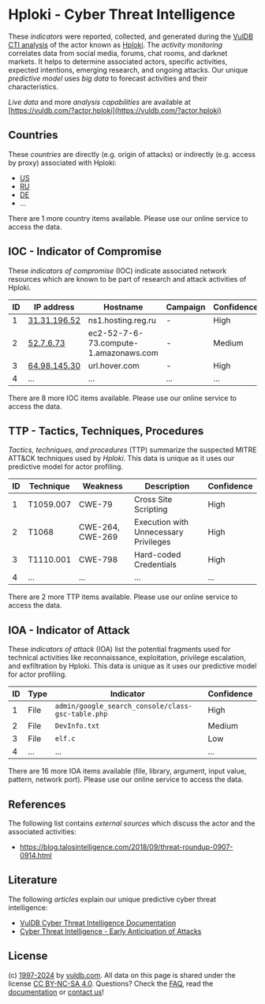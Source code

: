 # Hploki - Cyber Threat Intelligence

These _indicators_ were reported, collected, and generated during the [VulDB CTI analysis](https://vuldb.com/?kb.cti) of the actor known as [Hploki](https://vuldb.com/?actor.hploki). The _activity monitoring_ correlates data from social media, forums, chat rooms, and darknet markets. It helps to determine associated actors, specific activities, expected intentions, emerging research, and ongoing attacks. Our unique _predictive model_ uses _big data_ to forecast activities and their characteristics.

_Live data_ and more _analysis capabilities_ are available at [https://vuldb.com/?actor.hploki](https://vuldb.com/?actor.hploki)

## Countries

These _countries_ are directly (e.g. origin of attacks) or indirectly (e.g. access by proxy) associated with Hploki:

* [US](https://vuldb.com/?country.us)
* [RU](https://vuldb.com/?country.ru)
* [DE](https://vuldb.com/?country.de)
* ...

There are 1 more country items available. Please use our online service to access the data.

## IOC - Indicator of Compromise

These _indicators of compromise_ (IOC) indicate associated network resources which are known to be part of research and attack activities of Hploki.

ID | IP address | Hostname | Campaign | Confidence
-- | ---------- | -------- | -------- | ----------
1 | [31.31.196.52](https://vuldb.com/?ip.31.31.196.52) | ns1.hosting.reg.ru | - | High
2 | [52.7.6.73](https://vuldb.com/?ip.52.7.6.73) | ec2-52-7-6-73.compute-1.amazonaws.com | - | Medium
3 | [64.98.145.30](https://vuldb.com/?ip.64.98.145.30) | url.hover.com | - | High
4 | ... | ... | ... | ...

There are 8 more IOC items available. Please use our online service to access the data.

## TTP - Tactics, Techniques, Procedures

_Tactics, techniques, and procedures_ (TTP) summarize the suspected MITRE ATT&CK techniques used by _Hploki_. This data is unique as it uses our predictive model for actor profiling.

ID | Technique | Weakness | Description | Confidence
-- | --------- | -------- | ----------- | ----------
1 | T1059.007 | CWE-79 | Cross Site Scripting | High
2 | T1068 | CWE-264, CWE-269 | Execution with Unnecessary Privileges | High
3 | T1110.001 | CWE-798 | Hard-coded Credentials | High
4 | ... | ... | ... | ...

There are 2 more TTP items available. Please use our online service to access the data.

## IOA - Indicator of Attack

These _indicators of attack_ (IOA) list the potential fragments used for technical activities like reconnaissance, exploitation, privilege escalation, and exfiltration by Hploki. This data is unique as it uses our predictive model for actor profiling.

ID | Type | Indicator | Confidence
-- | ---- | --------- | ----------
1 | File | `admin/google_search_console/class-gsc-table.php` | High
2 | File | `DevInfo.txt` | Medium
3 | File | `elf.c` | Low
4 | ... | ... | ...

There are 16 more IOA items available (file, library, argument, input value, pattern, network port). Please use our online service to access the data.

## References

The following list contains _external sources_ which discuss the actor and the associated activities:

* https://blog.talosintelligence.com/2018/09/threat-roundup-0907-0914.html

## Literature

The following _articles_ explain our unique predictive cyber threat intelligence:

* [VulDB Cyber Threat Intelligence Documentation](https://vuldb.com/?kb.cti)
* [Cyber Threat Intelligence - Early Anticipation of Attacks](https://www.scip.ch/en/?labs.20201022)

## License

(c) [1997-2024](https://vuldb.com/?kb.changelog) by [vuldb.com](https://vuldb.com/?kb.about). All data on this page is shared under the license [CC BY-NC-SA 4.0](https://creativecommons.org/licenses/by-nc-sa/4.0/). Questions? Check the [FAQ](https://vuldb.com/?kb.faq), read the [documentation](https://vuldb.com/?kb) or [contact us](https://vuldb.com/?contact)!
